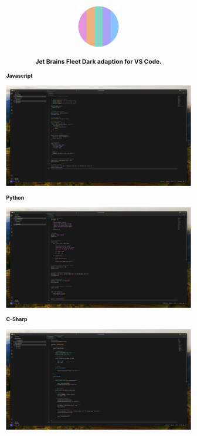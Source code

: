 <h1 align="center">
  <img src="icon.png">
</h1>

<h3 align="center">
  Jet Brains Fleet Dark adaption for VS Code.
</h3>

<h4>
  Javascript
</h4>
<img src="example_js.png">
<h4>
  Python
</h4>
<img src="example_py.png">
<h4>
  C-Sharp
</h4>
<img src="example_cs.png">
